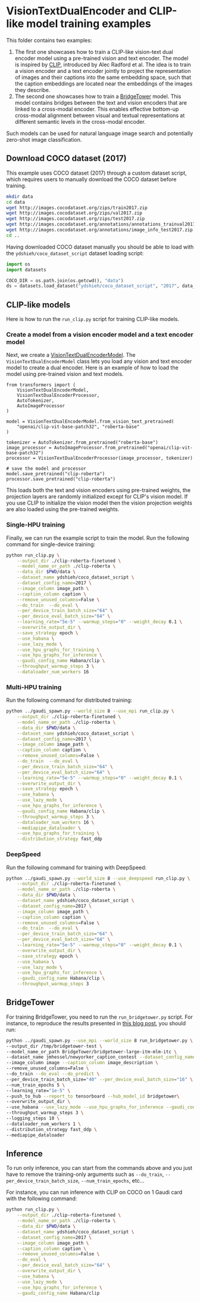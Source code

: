 <!---
Copyright 2022 The HuggingFace Team. All rights reserved.

Licensed under the Apache License, Version 2.0 (the "License");
you may not use this file except in compliance with the License.
You may obtain a copy of the License at

    http://www.apache.org/licenses/LICENSE-2.0

Unless required by applicable law or agreed to in writing, software
distributed under the License is distributed on an "AS IS" BASIS,
WITHOUT WARRANTIES OR CONDITIONS OF ANY KIND, either express or implied.
See the License for the specific language governing permissions and
limitations under the License.
-->

# VisionTextDualEncoder and CLIP-like model training examples

This folder contains two examples:

1. The first one showcases how to train a CLIP-like vision-text dual encoder model
using a pre-trained vision and text encoder. The model is inspired by [CLIP](https://openai.com/blog/clip/), introduced by Alec Radford et al. The idea is to train a vision encoder and a text encoder jointly to project the representation of images and their captions into the same embedding space, such that the caption embeddings are located near the embeddings of the images they describe.
2. The second one showcases how to train a [BridgeTower](https://arxiv.org/abs/2206.08657) model. This model contains bridges between the text and vision encoders that are linked to a cross-modal encoder. This enables effective bottom-up cross-modal alignment between visual and textual representations at different semantic levels in the cross-modal encoder.

Such models can be used for natural language image search and potentially zero-shot image classification.

## Download COCO dataset (2017)
This example uses COCO dataset (2017) through a custom dataset script, which requires users to manually download the
COCO dataset before training.

```bash
mkdir data
cd data
wget http://images.cocodataset.org/zips/train2017.zip
wget http://images.cocodataset.org/zips/val2017.zip
wget http://images.cocodataset.org/zips/test2017.zip
wget http://images.cocodataset.org/annotations/annotations_trainval2017.zip
wget http://images.cocodataset.org/annotations/image_info_test2017.zip
cd ..
```

Having downloaded COCO dataset manually you should be able to load with the `ydshieh/coco_dataset_script` dataset loading script:

```py
import os
import datasets

COCO_DIR = os.path.join(os.getcwd(), "data")
ds = datasets.load_dataset("ydshieh/coco_dataset_script", "2017", data_dir=COCO_DIR)
```

## CLIP-like models

Here is how to run the `run_clip.py` script for training CLIP-like models.


### Create a model from a vision encoder model and a text encoder model
Next, we create a [VisionTextDualEncoderModel](https://huggingface.co/docs/transformers/model_doc/vision-text-dual-encoder#visiontextdualencoder).
The `VisionTextDualEncoderModel` class lets you load any vision and text encoder model to create a dual encoder.
Here is an example of how to load the model using pre-trained vision and text models.

```python3
from transformers import (
    VisionTextDualEncoderModel,
    VisionTextDualEncoderProcessor,
    AutoTokenizer,
    AutoImageProcessor
)

model = VisionTextDualEncoderModel.from_vision_text_pretrained(
    "openai/clip-vit-base-patch32", "roberta-base"
)

tokenizer = AutoTokenizer.from_pretrained("roberta-base")
image_processor = AutoImageProcessor.from_pretrained("openai/clip-vit-base-patch32")
processor = VisionTextDualEncoderProcessor(image_processor, tokenizer)

# save the model and processor
model.save_pretrained("clip-roberta")
processor.save_pretrained("clip-roberta")
```

This loads both the text and vision encoders using pre-trained weights, the projection layers are randomly
initialized except for CLIP's vision model. If you use CLIP to initialize the vision model then the vision projection weights are also
loaded using the pre-trained weights.

### Single-HPU training

Finally, we can run the example script to train the model.
Run the following command for single-device training:

```bash
python run_clip.py \
    --output_dir ./clip-roberta-finetuned \
    --model_name_or_path ./clip-roberta \
    --data_dir $PWD/data \
    --dataset_name ydshieh/coco_dataset_script \
    --dataset_config_name=2017 \
    --image_column image_path \
    --caption_column caption \
    --remove_unused_columns=False \
    --do_train  --do_eval \
    --per_device_train_batch_size="64" \
    --per_device_eval_batch_size="64" \
    --learning_rate="5e-5" --warmup_steps="0" --weight_decay 0.1 \
    --overwrite_output_dir \
    --save_strategy epoch \
    --use_habana \
    --use_lazy_mode \
    --use_hpu_graphs_for_training \
    --use_hpu_graphs_for_inference \
    --gaudi_config_name Habana/clip \
    --throughput_warmup_steps 3 \
    --dataloader_num_workers 16
```


### Multi-HPU training

Run the following command for distributed training:

```bash
python ../gaudi_spawn.py --world_size 8 --use_mpi run_clip.py \
    --output_dir ./clip-roberta-finetuned \
    --model_name_or_path ./clip-roberta \
    --data_dir $PWD/data \
    --dataset_name ydshieh/coco_dataset_script \
    --dataset_config_name=2017 \
    --image_column image_path \
    --caption_column caption \
    --remove_unused_columns=False \
    --do_train  --do_eval \
    --per_device_train_batch_size="64" \
    --per_device_eval_batch_size="64" \
    --learning_rate="5e-5" --warmup_steps="0" --weight_decay 0.1 \
    --overwrite_output_dir \
    --save_strategy epoch \
    --use_habana \
    --use_lazy_mode \
    --use_hpu_graphs_for_inference \
    --gaudi_config_name Habana/clip \
    --throughput_warmup_steps 3 \
    --dataloader_num_workers 16 \
    --mediapipe_dataloader \
    --use_hpu_graphs_for_training \
    --distribution_strategy fast_ddp
```


### DeepSpeed

Run the following command for training with DeepSpeed:

```bash
python ../gaudi_spawn.py --world_size 8 --use_deepspeed run_clip.py \
    --output_dir ./clip-roberta-finetuned \
    --model_name_or_path ./clip-roberta \
    --data_dir $PWD/data \
    --dataset_name ydshieh/coco_dataset_script \
    --dataset_config_name=2017 \
    --image_column image_path \
    --caption_column caption \
    --remove_unused_columns=False \
    --do_train  --do_eval \
    --per_device_train_batch_size="64" \
    --per_device_eval_batch_size="64" \
    --learning_rate="5e-5" --warmup_steps="0" --weight_decay 0.1 \
    --overwrite_output_dir \
    --save_strategy epoch \
    --use_habana \
    --use_lazy_mode \
    --use_hpu_graphs_for_inference \
    --gaudi_config_name Habana/clip \
    --throughput_warmup_steps 3
```


## BridgeTower

For training BridgeTower, you need to run the `run_bridgetower.py` script.
For instance, to reproduce the results presented in [this blog post](https://huggingface.co/blog/bridgetower), you should run:

```bash
python ../gaudi_spawn.py --use_mpi --world_size 8 run_bridgetower.py \
--output_dir /tmp/bridgetower-test \
--model_name_or_path BridgeTower/bridgetower-large-itm-mlm-itc \
--dataset_name jmhessel/newyorker_caption_contest --dataset_config_name matching \
--image_column image --caption_column image_description \
--remove_unused_columns=False \
--do_train --do_eval --do_predict \
--per_device_train_batch_size="40" --per_device_eval_batch_size="16" \
--num_train_epochs 5 \
--learning_rate="1e-5" \
--push_to_hub --report_to tensorboard --hub_model_id bridgetower\
--overwrite_output_dir \
--use_habana --use_lazy_mode --use_hpu_graphs_for_inference --gaudi_config_name Habana/clip \
--throughput_warmup_steps 3 \
--logging_steps 10 \
--dataloader_num_workers 1 \
--distribution_strategy fast_ddp \
--mediapipe_dataloader
```


## Inference

To run only inference, you can start from the commands above and you just have to remove the training-only arguments such as `--do_train`, `--per_device_train_batch_size`, `--num_train_epochs`, etc...

For instance, you can run inference with CLIP on COCO on 1 Gaudi card with the following command:
```bash
python run_clip.py \
    --output_dir ./clip-roberta-finetuned \
    --model_name_or_path ./clip-roberta \
    --data_dir $PWD/data \
    --dataset_name ydshieh/coco_dataset_script \
    --dataset_config_name=2017 \
    --image_column image_path \
    --caption_column caption \
    --remove_unused_columns=False \
    --do_eval \
    --per_device_eval_batch_size="64" \
    --overwrite_output_dir \
    --use_habana \
    --use_lazy_mode \
    --use_hpu_graphs_for_inference \
    --gaudi_config_name Habana/clip
```
